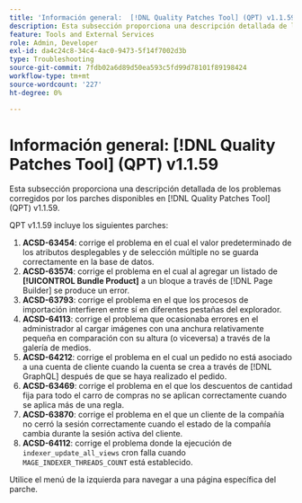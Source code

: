 ```yaml
---
title: 'Información general:  [!DNL Quality Patches Tool] (QPT) v1.1.59'
description: Esta subsección proporciona una descripción detallada de los problemas corregidos por los parches disponibles en  [!DNL Quality Patches Tool] (QPT) v1.1.59.
feature: Tools and External Services
role: Admin, Developer
exl-id: da4c24c8-34c4-4ac0-9473-5f14f7002d3b
type: Troubleshooting
source-git-commit: 7fdb02a6d89d50ea593c5fd99d78101f89198424
workflow-type: tm+mt
source-wordcount: '227'
ht-degree: 0%

---
```


# Información general: [!DNL Quality Patches Tool] (QPT) v1.1.59

Esta subsección proporciona una descripción detallada de los problemas corregidos por los parches disponibles en [!DNL Quality Patches Tool] (QPT) v1.1.59.

QPT v1.1.59 incluye los siguientes parches:

1. **ACSD-63454**: corrige el problema en el cual el valor predeterminado de los atributos desplegables y de selección múltiple no se guarda correctamente en la base de datos.
1. **ACSD-63574**: corrige el problema en el cual al agregar un listado de **[!UICONTROL Bundle Product]** a un bloque a través de [!DNL Page Builder] se produce un error.
1. **ACSD-63793**: corrige el problema en el que los procesos de importación interfieren entre sí en diferentes pestañas del explorador.
1. **ACSD-64113**: corrige el problema que ocasionaba errores en el administrador al cargar imágenes con una anchura relativamente pequeña en comparación con su altura (o viceversa) a través de la galería de medios.
1. **ACSD-64212**: corrige el problema en el cual un pedido no está asociado a una cuenta de cliente cuando la cuenta se crea a través de [!DNL GraphQL] después de que se haya realizado el pedido.
1. **ACSD-63469**: corrige el problema en el que los descuentos de cantidad fija para todo el carro de compras no se aplican correctamente cuando se aplica más de una regla.
1. **ACSD-63870**: corrige el problema en el que un cliente de la compañía no cerró la sesión correctamente cuando el estado de la compañía cambia durante la sesión activa del cliente.
1. **ACSD-64112**: corrige el problema donde la ejecución de `indexer_update_all_views` cron falla cuando `MAGE_INDEXER_THREADS_COUNT` está establecido.

Utilice el menú de la izquierda para navegar a una página específica del parche.
